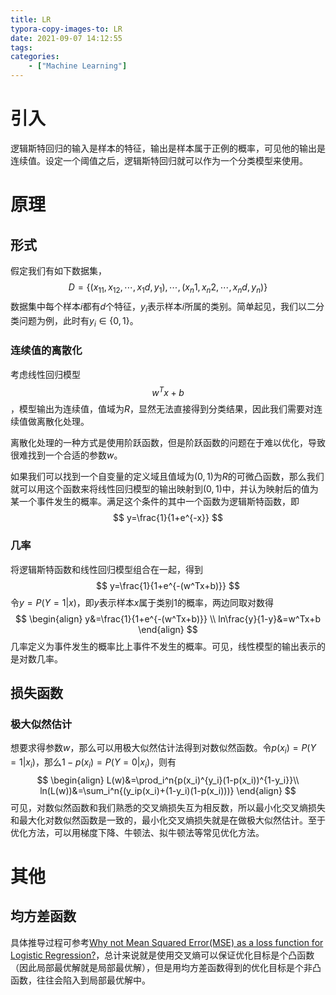 ```yaml
---
title: LR
typora-copy-images-to: LR
date: 2021-09-07 14:12:55
tags:
categories:
    - ["Machine Learning"]
---
```

# 引入
逻辑斯特回归的输入是样本的特征，输出是样本属于正例的概率，可见他的输出是连续值。设定一个阈值之后，逻辑斯特回归就可以作为一个分类模型来使用。

# 原理
## 形式
假定我们有如下数据集，
$$
D=\lbrace (x_11, x_12, \cdots, x_1d, y_1), \cdots, (x_n1, x_n2, \cdots, x_nd, y_n) \rbrace
$$
数据集中每个样本$i$都有$d$个特征，$y_i$表示样本$i$所属的类别。简单起见，我们以二分类问题为例，此时有$y_i\in \lbrace0, 1\rbrace$。

### 连续值的离散化

考虑线性回归模型$$w^Tx+b$$，模型输出为连续值，值域为$R$，显然无法直接得到分类结果，因此我们需要对连续值做离散化处理。

离散化处理的一种方式是使用阶跃函数，但是阶跃函数的问题在于难以优化，导致很难找到一个合适的参数$w$。

如果我们可以找到一个自变量的定义域且值域为$(0,1)$为$R$的可微凸函数，那么我们就可以用这个函数来将线性回归模型的输出映射到$(0,1)$中，并认为映射后的值为某一个事件发生的概率。满足这个条件的其中一个函数为逻辑斯特函数，即
$$
y=\frac{1}{1+e^{-x}}
$$

### 几率

将逻辑斯特函数和线性回归模型组合在一起，得到
$$
y=\frac{1}{1+e^{-(w^Tx+b)}}
$$
令$y=P(Y=1|x)$，即$y$表示样本$x$属于类别1的概率，两边同取对数得
$$
\begin{align}
y&=\frac{1}{1+e^{-(w^Tx+b)}} \\
ln\frac{y}{1-y}&=w^Tx+b
\end{align}
$$
几率定义为事件发生的概率比上事件不发生的概率。可见，线性模型的输出表示的是对数几率。

## 损失函数

### 极大似然估计

想要求得参数$w$，那么可以用极大似然估计法得到对数似然函数。令$p(x_i)=P(Y=1|x_i)$，那么$1-p(x_i)=P(Y=0|x_i)$，则有
$$
\begin{align}
L(w)&=\prod_i^n{p(x_i)^{y_i}(1-p(x_i))^{1-y_i}}\\
ln(L(w))&=\sum_i^n{(y_ip(x_i)+(1-y_i)(1-p(x_i)))}
\end{align}
$$
可见，对数似然函数和我们熟悉的交叉熵损失互为相反数，所以最小化交叉熵损失和最大化对数似然函数是一致的，最小化交叉熵损失就是在做极大似然估计。至于优化方法，可以用梯度下降、牛顿法、拟牛顿法等常见优化方法。

# 其他

## 均方差函数

具体推导过程可参考[Why not Mean Squared Error(MSE) as a loss function for Logistic Regression?](https://towardsdatascience.com/why-not-mse-as-a-loss-function-for-logistic-regression-589816b5e03c)，总计来说就是使用交叉熵可以保证优化目标是个凸函数（因此局部最优解就是局部最优解），但是用均方差函数得到的优化目标是个非凸函数，往往会陷入到局部最优解中。